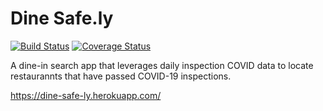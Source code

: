 # Dine Safe.ly
[![Build Status](https://travis-ci.com/deusalexmachina/dine-safe-ly.svg?branch=main)](https://travis-ci.com/deusalexmachina/dine-safe-ly)
[![Coverage Status](https://coveralls.io/repos/github/deusalexmachina/dine-safe-ly/badge.svg)](https://coveralls.io/github/deusalexmachina/dine-safe-ly)

A dine-in search app that leverages daily inspection COVID data to locate restaurannts that have passed COVID-19 inspections.

https://dine-safe-ly.herokuapp.com/

